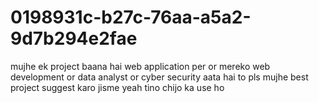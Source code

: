# 0198931c-b27c-76aa-a5a2-9d7b294e2fae
mujhe ek project baana hai web application per or mereko web development or data analyst or cyber security aata hai to pls mujhe best project suggest karo jisme yeah tino chijo ka use ho
